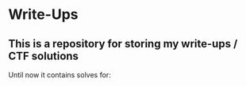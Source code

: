 # Write-Ups

## This is a repository for storing my write-ups / CTF solutions

Until now it contains solves for:

